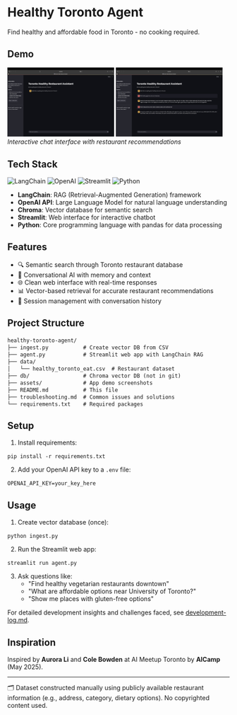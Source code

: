 # Healthy Toronto Agent

Find healthy and affordable food in Toronto - no cooking required.

## Demo
<img src="assets/demo.jpg" width="48%"> <img src="assets/chat-example.jpg" width="48%">
*Interactive chat interface with restaurant recommendations*

## Tech Stack

![LangChain](https://img.shields.io/badge/LangChain-1C3C3C?style=for-the-badge&logo=langchain&logoColor=white)
![OpenAI](https://img.shields.io/badge/OpenAI-412991?style=for-the-badge&logo=openai&logoColor=white)
![Streamlit](https://img.shields.io/badge/Streamlit-FF4B4B?style=for-the-badge&logo=streamlit&logoColor=white)
![Python](https://img.shields.io/badge/Python-3776AB?style=for-the-badge&logo=python&logoColor=white)

- **LangChain**: RAG (Retrieval-Augmented Generation) framework
- **OpenAI API**: Large Language Model for natural language understanding
- **Chroma**: Vector database for semantic search
- **Streamlit**: Web interface for interactive chatbot
- **Python**: Core programming language with pandas for data processing

## Features

- 🔍 Semantic search through Toronto restaurant database
- 💬 Conversational AI with memory and context
- 🌐 Clean web interface with real-time responses
- 📊 Vector-based retrieval for accurate restaurant recommendations
- 🔄 Session management with conversation history

## Project Structure

```
healthy-toronto-agent/
├── ingest.py           # Create vector DB from CSV
├── agent.py            # Streamlit web app with LangChain RAG
├── data/
│   └── healthy_toronto_eat.csv  # Restaurant dataset
├── db/                 # Chroma vector DB (not in git)
├── assets/             # App demo screenshots
├── README.md           # This file
├── troubleshooting.md  # Common issues and solutions
└── requirements.txt    # Required packages
```

## Setup

1. Install requirements:
```
pip install -r requirements.txt
```

2. Add your OpenAI API key to a `.env` file:
```
OPENAI_API_KEY=your_key_here
```

## Usage

1. Create vector database (once):
```
python ingest.py
```

2. Run the Streamlit web app:
```
streamlit run agent.py
```

3. Ask questions like:
   - "Find healthy vegetarian restaurants downtown"
   - "What are affordable options near University of Toronto?"
   - "Show me places with gluten-free options"

For detailed development insights and challenges faced, see [development-log.md](development-log.md).

## Inspiration

Inspired by **Aurora Li** and **Cole Bowden** at AI Meetup Toronto by **AICamp** (May 2025).

---

🗂️ Dataset constructed manually using publicly available restaurant information (e.g., address, category, dietary options). No copyrighted content used.